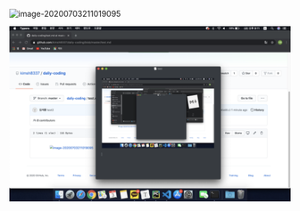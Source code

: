 ![image-20200703211019095](/Users/seokhwan/Desktop/Algorithm/daliy-coding/test.assets/image-20200703211019095.png)

![image-20200703211202706](test.assets/image-20200703211202706.png)